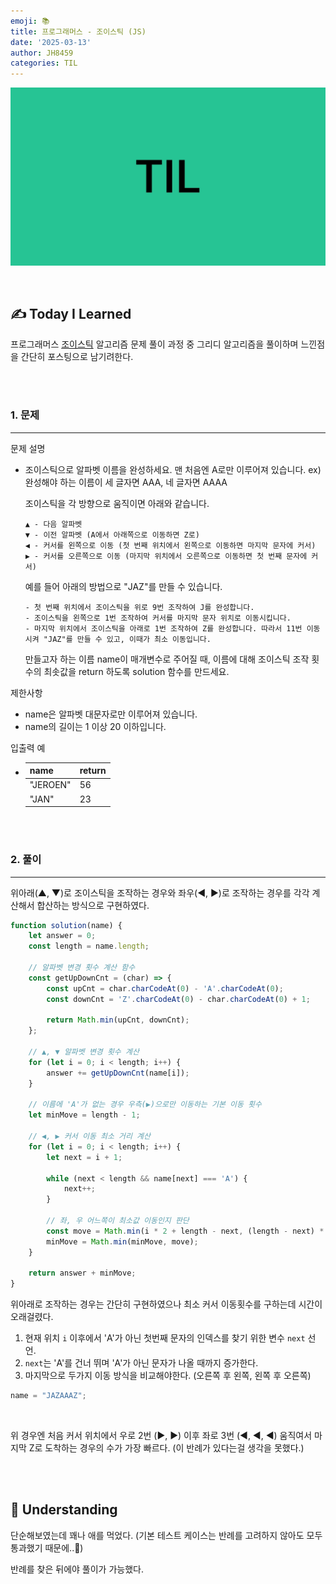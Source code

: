 ```yaml
---
emoji: 📚
title: 프로그래머스 - 조이스틱 (JS)
date: '2025-03-13'
author: JH8459
categories: TIL
---
```


![github-blog.png](../../assets/common/TIL.jpeg)

<br>

## ✍️ **T**oday **I** **L**earned

프로그래머스 <a href="https://school.programmers.co.kr/learn/courses/30/lessons/42860" target="_blank">조이스틱</a> 알고리즘 문제 풀이 과정 중 그리디 알고리즘을 풀이하며 느낀점을 간단히 포스팅으로 남기려한다.

<br>
<br>

### 1. 문제

---

문제 설명
  
- 조이스틱으로 알파벳 이름을 완성하세요. 맨 처음엔 A로만 이루어져 있습니다. ex) 완성해야 하는 이름이 세 글자면 AAA, 네 글자면 AAAA

  조이스틱을 각 방향으로 움직이면 아래와 같습니다.

  ```
  ▲ - 다음 알파벳
  ▼ - 이전 알파벳 (A에서 아래쪽으로 이동하면 Z로)
  ◀ - 커서를 왼쪽으로 이동 (첫 번째 위치에서 왼쪽으로 이동하면 마지막 문자에 커서)
  ▶ - 커서를 오른쪽으로 이동 (마지막 위치에서 오른쪽으로 이동하면 첫 번째 문자에 커서)
  ```
  
  예를 들어 아래의 방법으로 "JAZ"를 만들 수 있습니다.

  ```
  - 첫 번째 위치에서 조이스틱을 위로 9번 조작하여 J를 완성합니다.
  - 조이스틱을 왼쪽으로 1번 조작하여 커서를 마지막 문자 위치로 이동시킵니다.
  - 마지막 위치에서 조이스틱을 아래로 1번 조작하여 Z를 완성합니다. 따라서 11번 이동시켜 "JAZ"를 만들 수 있고, 이때가 최소 이동입니다.
  ```

  만들고자 하는 이름 name이 매개변수로 주어질 때, 이름에 대해 조이스틱 조작 횟수의 최솟값을 return 하도록 solution 함수를 만드세요.

제한사항

- name은 알파벳 대문자로만 이루어져 있습니다.
- name의 길이는 1 이상 20 이하입니다.

입출력 예

- |name|return|
  |---|---|
  |"JEROEN"|56|
  |"JAN"|23|

<br>
<br>

### 2. 풀이
---

위아래(▲, ▼)로 조이스틱을 조작하는 경우와 좌우(◀, ▶)로 조작하는 경우를 각각 계산해서 합산하는 방식으로 구현하였다.

```javascript
function solution(name) {
    let answer = 0;
    const length = name.length;

    // 알파벳 변경 횟수 계산 함수
    const getUpDownCnt = (char) => {
        const upCnt = char.charCodeAt(0) - 'A'.charCodeAt(0);
        const downCnt = 'Z'.charCodeAt(0) - char.charCodeAt(0) + 1;

        return Math.min(upCnt, downCnt);
    };

    // ▲, ▼ 알파벳 변경 횟수 계산
    for (let i = 0; i < length; i++) {
        answer += getUpDownCnt(name[i]);
    }

    // 이름에 'A'가 없는 경우 우측(▶)으로만 이동하는 기본 이동 횟수
    let minMove = length - 1;
    
    // ◀, ▶ 커서 이동 최소 거리 계산
    for (let i = 0; i < length; i++) {
        let next = i + 1;
        
        while (next < length && name[next] === 'A') {
            next++;
        }
        
        // 좌, 우 어느쪽이 최소값 이동인지 판단
        const move = Math.min(i * 2 + length - next, (length - next) * 2 + i);
        minMove = Math.min(minMove, move);
    }

    return answer + minMove;
}
```

위아래로 조작하는 경우는 간단히 구현하였으나 최소 커서 이동횟수를 구하는데 시간이 오래걸렸다.

1. 현재 위치 `i` 이후에서 'A'가 아닌 첫번째 문자의 인덱스를 찾기 위한 변수 `next` 선언.
2. `next`는 'A'를 건너 뛰며 'A'가 아닌 문자가 나올 때까지 증가한다.
3. 마지막으로 두가지 이동 방식을 비교해야한다. (오른쪽 후 왼쪽, 왼쪽 후 오른쪽)

``` javascript
name = "JAZAAAZ";
```

<br>

위 경우엔 처음 커서 위치에서 우로 2번 (▶, ▶) 이후 좌로 3번 (◀, ◀, ◀) 움직여서 마지막 Z로 도착하는 경우의 수가 가장 빠르다. (이 반례가 있다는걸 생각을 못했다.)

<br>
<br>

## 🤔 Understanding

단순해보였는데 꽤나 애를 먹었다. (기본 테스트 케이스는 반례를 고려하지 않아도 모두 통과했기 때문에..🥲)

반례를 찾은 뒤에야 풀이가 가능했다.

<br>
<br>

